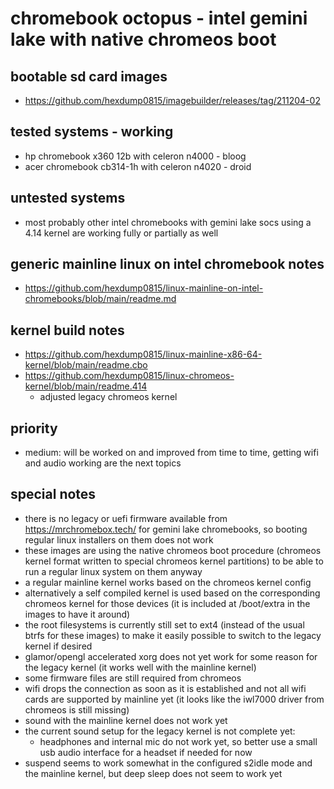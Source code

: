 # chromebook octopus - intel gemini lake with native chromeos boot

## bootable sd card images

- https://github.com/hexdump0815/imagebuilder/releases/tag/211204-02

## tested systems - working

- hp chromebook x360 12b with celeron n4000 - bloog
- acer chromebook cb314-1h with celeron n4020 - droid

## untested systems

- most probably other intel chromebooks with gemini lake socs using a 4.14 kernel are working fully or partially as well

## generic mainline linux on intel chromebook notes

- https://github.com/hexdump0815/linux-mainline-on-intel-chromebooks/blob/main/readme.md

## kernel build notes

- https://github.com/hexdump0815/linux-mainline-x86-64-kernel/blob/main/readme.cbo
- https://github.com/hexdump0815/linux-chromeos-kernel/blob/main/readme.414
  - adjusted legacy chromeos kernel

## priority

- medium: will be worked on and improved from time to time, getting wifi and audio working are the next topics

## special notes

- there is no legacy or uefi firmware available from https://mrchromebox.tech/ for gemini lake chromebooks, so booting regular linux installers on them does not work
- these images are using the native chromeos boot procedure (chromeos kernel format written to special chromeos kernel partitions) to be able to run a regular linux system on them anyway
- a regular mainline kernel works based on the chromeos kernel config
- alternatively a self compiled kernel is used based on the corresponding chromeos kernel for those devices (it is included at /boot/extra in the images to have it around)
- the root filesystems is currently still set to ext4 (instead of the usual btrfs for these images) to make it easily possible to switch to the legacy kernel if desired
- glamor/opengl accelerated xorg does not yet work for some reason for the legacy kernel (it works well with the mainline kernel)
- some firmware files are still required from chromeos
- wifi drops the connection as soon as it is established and not all wifi cards are supported by mainline yet (it looks like the iwl7000 driver from chromeos is still missing)
- sound with the mainline kernel does not work yet
- the current sound setup for the legacy kernel is not complete yet:
  - headphones and internal mic do not work yet, so better use a small usb audio interface for a headset if needed for now
- suspend seems to work somewhat in the configured s2idle mode and the mainline kernel, but deep sleep does not seem to work yet
